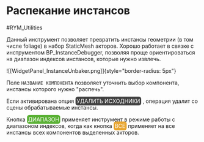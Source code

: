 # Распекание инстансов

#RYM_Utilities

Данный инструмент позволяет превратить инстансы геометрии (в том числе foliage) в набор StaticMesh акторов. Хорошо работает в связке с инструментом BP_InstanceDebugger, позволяя проще ориентироваться на диапазон индексов инстансов, которые нужно извлечь.

![[WidgetPanel_InstanceUnbaker.png]]{style="border-radius: 5px"}

Поле `НАЗВАНИЕ КОМПОНЕНТА` позволяет уточнить выбор компонента, инстансы которого нужно "распечь".

Если активирована опция <mark style="color:hsl(0, 0%, 100%);background-color:hsl(0, 0%, 25%);border-radius: 6px;padding: 3px;">УДАЛИТЬ ИСХОДНИКИ</mark> , операция удалит со сцены обрабатываемые инстансы.

Кнопка <mark style="color:hsl(0, 0%, 100%);background-color: hsl(102, 54%, 45%);border-radius: 6px;padding: 3px;">ДИАПАЗОН</mark> применяет инструмент в режиме работы с диапазоном индексов, когда как кнопка <mark style="color:hsl(0, 0%, 100%);background-color:hsl(38, 80%, 55%);border-radius: 6px;padding: 3px;">ВСЕ</mark> применяет на все инстансы всех компонентов выделенных акторов.


